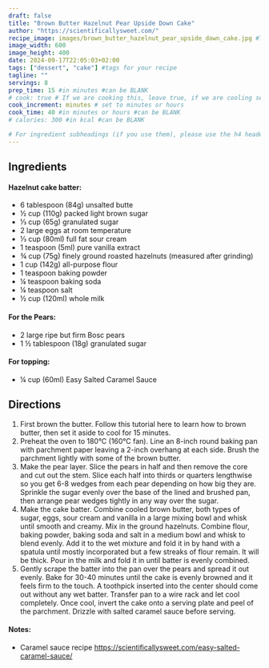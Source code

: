 ```yaml
---
draft: false
title: "Brown Butter Hazelnut Pear Upside Down Cake"
author: "https://scientificallysweet.com/"
recipe_image: images/brown_butter_hazelnut_pear_upside_down_cake.jpg #The image for your recipe
image_width: 600
image_height: 400
date: 2024-09-17T22:05:03+02:00
tags: ["dessert", "cake"] #tags for your recipe
tagline: ""
servings: 8
prep_time: 15 #in minutes #can be BLANK
# cook: true # If we are cooking this, leave true, if we are cooling set to false
cook_increment: minutes # set to minutes or hours
cook_time: 40 #in minutes or hours #can be BLANK
# calories: 300 #in kcal #can be BLANK

# For ingredient subheadings (if you use them), please use the h4 header.  For print view I have those elements targeted
---
```



## Ingredients

#### Hazelnut cake batter:
- 6 tablespoon (84g) unsalted butte
- ½ cup (110g) packed light brown sugar
- ⅓ cup (65g) granulated sugar
- 2 large eggs at room temperature
- ⅓ cup (80ml) full fat sour cream
- 1 teaspoon (5ml) pure vanilla extract
- ¾ cup (75g) finely ground roasted hazelnuts (measured after grinding)
- 1 cup (142g) all-purpose flour
- 1 teaspoon baking powder
- ¼ teaspoon baking soda
- ¼ teaspoon salt
- ½ cup (120ml) whole milk

#### For the Pears:
- 2 large ripe but firm Bosc pears
- 1 ½ tablespoon (18g) granulated sugar

#### For topping:
- ¼ cup (60ml) Easy Salted Caramel Sauce

## Directions

1. First brown the butter. Follow this tutorial here to learn how to brown butter, then set it aside to cool for 15 minutes.
2. Preheat the oven to 180°C (160°C fan). Line an 8-inch round baking pan with parchment paper leaving a 2-inch overhang at each side. Brush the parchment lightly with some of the brown butter.
3. Make the pear layer. Slice the pears in half and then remove the core and cut out the stem. Slice each half into thirds or quarters lengthwise so you get 6-8 wedges from each pear depending on how big they are. Sprinkle the sugar evenly over the base of the lined and brushed pan, then arrange pear wedges tightly in any way over the sugar.
4. Make the cake batter. Combine cooled brown butter, both types of sugar, eggs, sour cream and vanilla in a large mixing bowl and whisk until smooth and creamy. Mix in the ground hazelnuts. Combine flour, baking powder, baking soda and salt in a medium bowl and whisk to blend evenly. Add it to the wet mixture and fold it in by hand with a spatula until mostly incorporated but a few streaks of flour remain. It will be thick. Pour in the milk and fold it in until batter is evenly combined.
5. Gently scrape the batter into the pan over the pears and spread it out evenly. Bake for 30-40 minutes until the cake is evenly browned and it feels firm to the touch. A toothpick inserted into the center should come out without any wet batter. Transfer pan to a wire rack and let cool completely. Once cool, invert the cake onto a serving plate and peel of the parchment. Drizzle with salted caramel sauce before serving.

#### Notes:

- Caramel sauce recipe https://scientificallysweet.com/easy-salted-caramel-sauce/